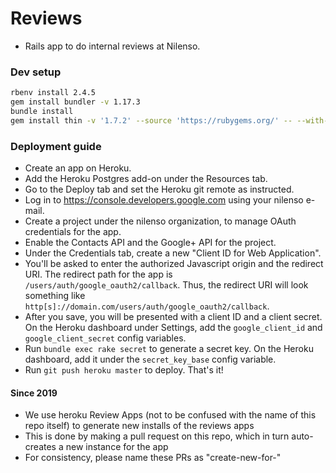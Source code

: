 # Reviews

- Rails app to do internal reviews at Nilenso.

### Dev setup
```bash
rbenv install 2.4.5
gem install bundler -v 1.17.3
bundle install
gem install thin -v '1.7.2' --source 'https://rubygems.org/' -- --with-cflags="-Wno-error=implicit-function-declaration" # may be necessary on newer macOS versions ref. https://github.com/macournoyer/thin/pull/364
```

### Deployment guide
* Create an app on Heroku.
* Add the Heroku Postgres add-on under the Resources tab.
* Go to the Deploy tab and set the Heroku git remote as instructed.
* Log in to https://console.developers.google.com using your nilenso e-mail.
* Create a project under the nilenso organization, to manage OAuth credentials for the app.
* Enable the Contacts API and the Google+ API for the project.
* Under the Credentials tab, create a new "Client ID for Web Application".
* You'll be asked to enter the authorized Javascript origin and the redirect URI. The redirect path
for the app is `/users/auth/google_oauth2/callback`. Thus, the redirect URI will look something like
`http[s]://domain.com/users/auth/google_oauth2/callback`.
* After you save, you will be presented with a client ID and a client secret. On the Heroku
dashboard under Settings, add the `google_client_id` and `google_client_secret` config variables.
* Run `bundle exec rake secret` to generate a secret key. On the Heroku dashboard, add it under the
`secret_key_base` config variable.
* Run `git push heroku master` to deploy. That's it!

#### Since 2019

* We use heroku Review Apps (not to be confused with the name of this repo itself) to generate new installs of the reviews apps
* This is done by making a pull request on this repo, which in turn auto-creates a new instance for the app
* For consistency, please name these PRs as "create-new-for-<year>"

